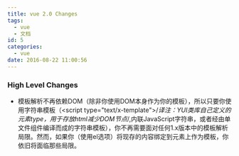 ```yaml
---
title: vue 2.0 Changes
tags:
  - vue
  - 文档
id: 5
categories:
  - vue
date: 2016-08-22 11:00:56
---
```


### High Level Changes

*   模板解析不再依赖DOM（除非你使用DOM本身作为你的模板），所以只要你使用字符串模板（&lt;script type="text/x-template"&gt;/*译注：YUI类库自己定义的元素type，用于存放html减少DOM节点*/,内联JavaScript字符串，或者经由单文件组件编译而成的字符串模板），你不再需要面对任何1.x版本中的模板解析局限。然而，如果你（使用el选项）将现存的内容绑定到元素上作为模板，你依旧将面临那些局限。